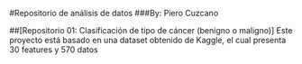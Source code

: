 #Repositorio de análisis de datos
###By: Piero Cuzcano

##[Repositorio 01: Clasificación de tipo de cáncer (benigno o maligno)]
Este proyecto está basado en una dataset obtenido de Kaggle, el cual presenta 30 features y 570 datos

